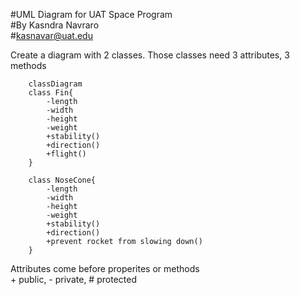  #UML Diagram for UAT Space Program <br>
 #By Kasndra Navraro <br>
 #kasnavar@uat.edu

Create a diagram with 2 classes. Those classes need 3 attributes, 3 methods
```mermaid
    classDiagram
    class Fin{
        -length
        -width
        -height
        -weight
        +stability()
        +direction()
        +flight()
    }

    class NoseCone{
        -length 
        -width 
        -height
        -weight
        +stability()
        +direction()
        +prevent rocket from slowing down()
    }
```
Attributes come before properites or methods<br>
\+ public, \- private, \# protected<br>

